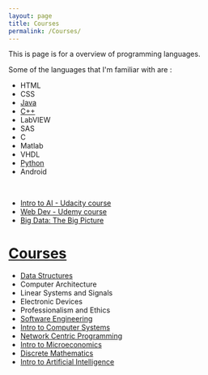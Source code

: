 ```yaml
---
layout: page
title: Courses
permalink: /Courses/
---
```

This is page is for a overview of programming languages.

Some of the languages that I'm familiar with are :

- HTML
- CSS
- [Java](Java/)
- [C++](C++/)
- LabVIEW
- SAS
- C
- Matlab
- VHDL
- [Python](Python/)
- Android


<br>

- [Intro to AI - Udacity course](udacity_ai/)
- [Web Dev - Udemy course](webdev/)
- [Big Data: The Big Picture](big_data_intro/)

<h1><u>Courses</u></h1>

- [Data Structures](Data_Structures/)
- Computer Architecture
- Linear Systems and Signals
- Electronic Devices
- Professionalism and Ethics
- [Software Engineering](Software_Engineering/)
- [Intro to Computer Systems](Intro_to_comp_systems)
- [Network Centric Programming](Network_Centric/)
- [Intro to Microeconomics](micro)
- [Discrete Mathematics](discrete)
- [Intro to Artificial Intelligence](intro_to_ai/)
